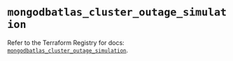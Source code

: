 # `mongodbatlas_cluster_outage_simulation`

Refer to the Terraform Registry for docs: [`mongodbatlas_cluster_outage_simulation`](https://registry.terraform.io/providers/mongodb/mongodbatlas/1.20.0/docs/resources/cluster_outage_simulation).
